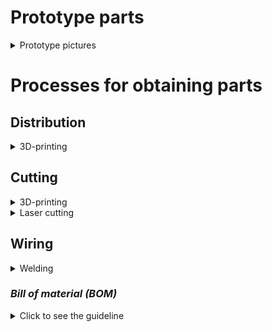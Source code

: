 # Prototype parts
<details>
  <summary>Prototype pictures</summary>
  
## Cutting and stripping system
  
![C&S system](https://github.com/BenoitGI/Jumper-Machine-/blob/main/Sources/Images/Cutting%20and%20stipping%20system.PNG)

## Bending
![Jumper remover](https://github.com/BenoitGI/Jumper-Machine-/blob/main/Sources/Images/Jumper%20remover.PNG)
![Bending process](https://github.com/BenoitGI/Jumper-Machine-/blob/main/Sources/Images/Bending%20process.PNG)
![Bending](https://github.com/BenoitGI/Jumper-Machine-/blob/main/Sources/Images/Bending%20system.PNG)
  
## Final prototype :
![Jumper machine](https://github.com/BenoitGI/Jumper-Machine-/blob/main/Sources/Images/JM.PNG)

</details>

# **Processes for obtaining parts**

## **Distribution**
<details>
  <summary>3D-printing</summary>

  - Wire guides
  - Wire tensioners

</details>

## **Cutting**

<details>
  <summary>3D-printing</summary>
  
  - Maintenance of the slides
  - Sorting slope
  - Blade holder
  
</details>

<details>
  <summary>Laser cutting</summary>
  
  - Inclined tray
  - Sliding tray
  
</details>


## **Wiring**

<details>
  <summary>Welding</summary>
  
  - Wiring of the drivers
  
</details>

### *Bill of material (BOM)*
<details>
  <summary>Click to see the guideline</summary>

  You will find our _Bill Of Materials_ here : [BOM](Sources/Documents)

</details>
